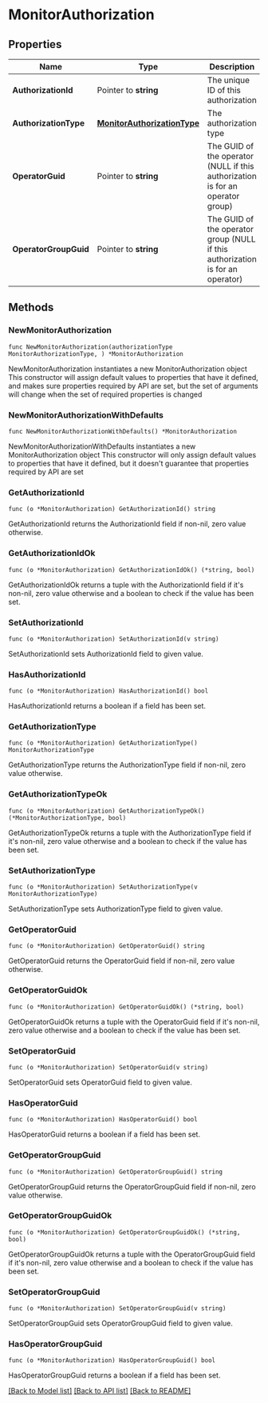 # MonitorAuthorization

## Properties

Name | Type | Description | Notes
------------ | ------------- | ------------- | -------------
**AuthorizationId** | Pointer to **string** | The unique ID of this authorization | [optional] 
**AuthorizationType** | [**MonitorAuthorizationType**](MonitorAuthorizationType.md) | The authorization type | 
**OperatorGuid** | Pointer to **string** | The GUID of the operator (NULL if this authorization is for an operator group) | [optional] 
**OperatorGroupGuid** | Pointer to **string** | The GUID of the operator group (NULL if this authorization is for an operator) | [optional] 

## Methods

### NewMonitorAuthorization

`func NewMonitorAuthorization(authorizationType MonitorAuthorizationType, ) *MonitorAuthorization`

NewMonitorAuthorization instantiates a new MonitorAuthorization object
This constructor will assign default values to properties that have it defined,
and makes sure properties required by API are set, but the set of arguments
will change when the set of required properties is changed

### NewMonitorAuthorizationWithDefaults

`func NewMonitorAuthorizationWithDefaults() *MonitorAuthorization`

NewMonitorAuthorizationWithDefaults instantiates a new MonitorAuthorization object
This constructor will only assign default values to properties that have it defined,
but it doesn't guarantee that properties required by API are set

### GetAuthorizationId

`func (o *MonitorAuthorization) GetAuthorizationId() string`

GetAuthorizationId returns the AuthorizationId field if non-nil, zero value otherwise.

### GetAuthorizationIdOk

`func (o *MonitorAuthorization) GetAuthorizationIdOk() (*string, bool)`

GetAuthorizationIdOk returns a tuple with the AuthorizationId field if it's non-nil, zero value otherwise
and a boolean to check if the value has been set.

### SetAuthorizationId

`func (o *MonitorAuthorization) SetAuthorizationId(v string)`

SetAuthorizationId sets AuthorizationId field to given value.

### HasAuthorizationId

`func (o *MonitorAuthorization) HasAuthorizationId() bool`

HasAuthorizationId returns a boolean if a field has been set.

### GetAuthorizationType

`func (o *MonitorAuthorization) GetAuthorizationType() MonitorAuthorizationType`

GetAuthorizationType returns the AuthorizationType field if non-nil, zero value otherwise.

### GetAuthorizationTypeOk

`func (o *MonitorAuthorization) GetAuthorizationTypeOk() (*MonitorAuthorizationType, bool)`

GetAuthorizationTypeOk returns a tuple with the AuthorizationType field if it's non-nil, zero value otherwise
and a boolean to check if the value has been set.

### SetAuthorizationType

`func (o *MonitorAuthorization) SetAuthorizationType(v MonitorAuthorizationType)`

SetAuthorizationType sets AuthorizationType field to given value.


### GetOperatorGuid

`func (o *MonitorAuthorization) GetOperatorGuid() string`

GetOperatorGuid returns the OperatorGuid field if non-nil, zero value otherwise.

### GetOperatorGuidOk

`func (o *MonitorAuthorization) GetOperatorGuidOk() (*string, bool)`

GetOperatorGuidOk returns a tuple with the OperatorGuid field if it's non-nil, zero value otherwise
and a boolean to check if the value has been set.

### SetOperatorGuid

`func (o *MonitorAuthorization) SetOperatorGuid(v string)`

SetOperatorGuid sets OperatorGuid field to given value.

### HasOperatorGuid

`func (o *MonitorAuthorization) HasOperatorGuid() bool`

HasOperatorGuid returns a boolean if a field has been set.

### GetOperatorGroupGuid

`func (o *MonitorAuthorization) GetOperatorGroupGuid() string`

GetOperatorGroupGuid returns the OperatorGroupGuid field if non-nil, zero value otherwise.

### GetOperatorGroupGuidOk

`func (o *MonitorAuthorization) GetOperatorGroupGuidOk() (*string, bool)`

GetOperatorGroupGuidOk returns a tuple with the OperatorGroupGuid field if it's non-nil, zero value otherwise
and a boolean to check if the value has been set.

### SetOperatorGroupGuid

`func (o *MonitorAuthorization) SetOperatorGroupGuid(v string)`

SetOperatorGroupGuid sets OperatorGroupGuid field to given value.

### HasOperatorGroupGuid

`func (o *MonitorAuthorization) HasOperatorGroupGuid() bool`

HasOperatorGroupGuid returns a boolean if a field has been set.


[[Back to Model list]](../README.md#documentation-for-models) [[Back to API list]](../README.md#documentation-for-api-endpoints) [[Back to README]](../README.md)



